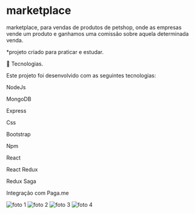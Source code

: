 # marketplace

marketplace, para vendas de produtos de petshop, onde as empresas vende um produto e ganhamos uma comissão sobre aquela determinada venda.

*projeto criado para praticar e estudar.

🚀 Tecnologias.

Este projeto foi desenvolvido com as seguintes tecnologias:

NodeJs

MongoDB

Express

Css

Bootstrap

Npm 

React

React Redux

Redux Saga

Integração com Paga.me

![foto 1](https://user-images.githubusercontent.com/28160524/104109002-6193ed80-52a8-11eb-9373-740f3137eef9.png)
![foto 2](https://user-images.githubusercontent.com/28160524/104109048-c0596700-52a8-11eb-80fc-1c4fbb60ff2e.png)
![foto 3](https://user-images.githubusercontent.com/28160524/104109058-d2d3a080-52a8-11eb-8701-b0a5df65f291.png)
![foto 4](https://user-images.githubusercontent.com/28160524/104109062-d535fa80-52a8-11eb-8318-6b8abef80940.png)

